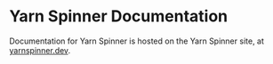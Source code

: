 # Yarn Spinner Documentation

Documentation for Yarn Spinner is hosted on the Yarn Spinner site, at [yarnspinner.dev](https://yarnspinner.dev). 